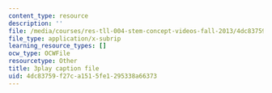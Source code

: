 ```yaml
---
content_type: resource
description: ''
file: /media/courses/res-tll-004-stem-concept-videos-fall-2013/4dc83759f27ca1515fe1295338a66373_X8DlaW83HJc.srt
file_type: application/x-subrip
learning_resource_types: []
ocw_type: OCWFile
resourcetype: Other
title: 3play caption file
uid: 4dc83759-f27c-a151-5fe1-295338a66373
---
```

